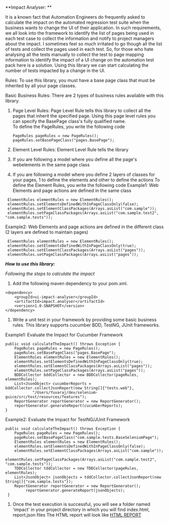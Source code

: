 **Impact Analyser: **

It is a known fact that Automation Engineers do frequently asked to calculate the impact on the automated regression test suite when the business wants to change the UI of their application.
In such requirements, we all look into the framework to identify the list of pages being used in each test case to collect the information and notify to project managers about the impact. I sometimes feel so much
 irritated to go though all the list of tests and collect the pages used in each test. 
 So, for those who hate analysing all the tests manually to collect the test to page mapping information to identify the impact of a UI change on the automation test pack here is a solution.
 Using this library we can start calculating the number of tests impacted by a change in the UI.

Rules: To use this library, you must have a base page class that must be inherited by all your page classes.

Basic Business Rules: There are 2 types of business rules available with this library.

1. Page Level Rules: Page Level Rule tells this library to collect all the pages that inherit the specified page. Using this page level rules you can specify the BasePage class's fully qualified name.  
    To define the PageRules, you write the following code
    ```
    PageRules pageRules = new PageRules();
    pageRules.setBasePageClass("pages.BasePage");
    ```
    
1. Element Level Rules: Element Level Rule tells the library 
  1. If you are following a model where you define all the page's webelements in the same page class
  1.  If you are following a model where you define 2 layers of classes for your pages, 1 to define the elements and other to define the actions
  To define the Element Rules, you write the following code
  Example1: Web Elements and page actions are defined in the same class
  ```
   ElementRules elementRules = new ElementRules();
   elementRules.setElementsDefinedWithInPageClassOnly(false);
   elementRules.setElementClassPackages(Arrays.asList("com.sample"));
   elementRules.setPageClassPackages(Arrays.asList("com.sample.test2", "com.sample.tests"));
  ```
  Example2: Web Elements and page actions are defined in the different class (2 layers are defined to maintain pages)
  ```
   ElementRules elementRules = new ElementRules();
   elementRules.setElementsDefinedWithInPageClassOnly(true);
   elementRules.setElementClassPackages(Arrays.asList("pages"));
   elementRules.setPageClassPackages(Arrays.asList("pages"));
  ```
  
_**How to use this library:**_ 

_Following the steps to calculate the impact_

 1. Add the following maven dependency to your pom.xml.
```
<dependency>
    <groupId>ui-impact-analyser</groupId>
    <artifactId>impact.analyser</artifactId>
    <version>1.0-SNAPSHOT</version>
</dependency>
```
 1. Write a unit test in your framework by providing some basic business rules. This library supports cucumber BDD, TestNG, JUnit frameworks.
 
 Example1: Evaluate the Impact for Cucumber Framework
 ```
 public void calculateTheImpact() throws Exception {
     PageRules pageRules = new PageRules();
     pageRules.setBasePageClass("pages.BasePage");
     ElementRules elementRules = new ElementRules();
     elementRules.setElementsDefinedWithInPageClassOnly(true);
     elementRules.setElementClassPackages(Arrays.asList("pages"));
     elementRules.setPageClassPackages(Arrays.asList("pages"));
     BDDCollector bddCollector = new BDDCollector(pageRules, elementRules);
     List<JsonObject> cucumberReports = bddCollector.collectJsonReport(new String[]{"tests.web"},
             "/Users/Yuvaraj/dev/selenium-guice/src/test/resources/features");
     ReportGenerator reportGenerator = new ReportGenerator();
     reportGenerator.generateReport(cucumberReports);
 }
 ```
 Example2: Evaluate the Impact for TestNG/JUnit Framework
 ```
 public void calculateTheImpact() throws Exception {
     PageRules pageRules = new PageRules();
     pageRules.setBasePageClass("com.sample.tests.BaseSeleniumPage");
     ElementRules elementRules = new ElementRules();
     elementRules.setElementsDefinedWithInPageClassOnly(false);
     elementRules.setElementClassPackages(Arrays.asList("com.sample"));
     elementRules.setPageClassPackages(Arrays.asList("com.sample.test2", "com.sample.tests"));
     TDDCollector tddCollector = new TDDCollector(pageRules, elementRules);
     List<JsonObject> jsonObjects = tddCollector.collectJsonReport(new String[]{"com.sample.tests"});
     ReportGenerator reportGenerator = new ReportGenerator();
          reportGenerator.generateReport(jsonObjects);
  }
 ```
 1. Once the test execution is successful, you will see a folder named 'impact' in your project directory in which you will find index.html, report.json files
 The HTML report will look like 
 [HTML REPORT](htmlreport.png)
